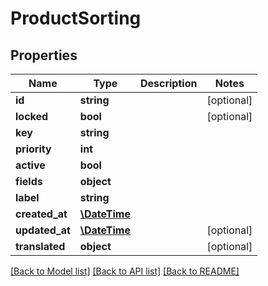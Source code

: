 # ProductSorting

## Properties
Name | Type | Description | Notes
------------ | ------------- | ------------- | -------------
**id** | **string** |  | [optional] 
**locked** | **bool** |  | [optional] 
**key** | **string** |  | 
**priority** | **int** |  | 
**active** | **bool** |  | 
**fields** | **object** |  | 
**label** | **string** |  | 
**created_at** | [**\DateTime**](\DateTime.md) |  | 
**updated_at** | [**\DateTime**](\DateTime.md) |  | [optional] 
**translated** | **object** |  | [optional] 

[[Back to Model list]](../../README.md#documentation-for-models) [[Back to API list]](../../README.md#documentation-for-api-endpoints) [[Back to README]](../../README.md)

